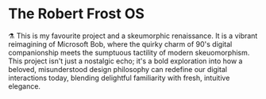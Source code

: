 # The Robert Frost OS
⚗️ This is my favourite project and a skeumorphic renaissance. It is a vibrant reimagining of Microsoft Bob, where the quirky charm of 90's digital companionship meets the sumptuous tactility of modern skeuomorphism. This project isn't just a nostalgic echo; it's a bold exploration into how a beloved, misunderstood design philosophy can redefine our digital interactions today, blending delightful familiarity with fresh, intuitive elegance.
